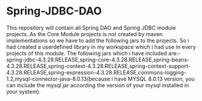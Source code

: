 # Spring-JDBC-DAO
This repository will contain all Spring DAO and Spring JDBC module projects..As the Core Module projects is not created by maven implementations so we have to add the following jars to the projects. So i had created a userdefined library in my workspace which i had use in every projects of this module. The following jars which i have included are:- spring-jdbc-4.3.28.RELEASE,spring-core-4.3.28.RELEASE,spring-beans-4.3.28.RELEASE,spring-context-4.3.28.RELEASE,spring-context-support-4.3.28.RELEASE,spring-expression-4.3.28.RELEASE,commons-logging-1.2,mysql-connector-java-8.0.13(because i have MYSQL 8.0.13 version, you can include the mysql jar according the version of your mysql installed in your system).
